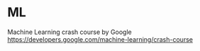 # ML
Machine Learning crash course by Google
https://developers.google.com/machine-learning/crash-course
